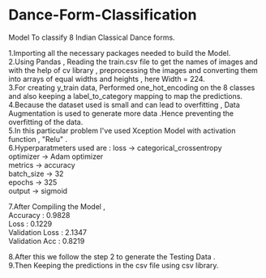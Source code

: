 # Dance-Form-Classification
 Model To classify 8 Indian Classical Dance forms.


1.Importing all the necessary packages needed to build the Model.<br>
2.Using Pandas , Reading the train.csv file to get the names of images and with the help of cv library , preprocessing the images and converting them into arrays of equal widths and heights , here Width = 224.<br>
3.For creating y_train data,  Performed one_hot_encoding on the 8 classes and also keeping a label_to_category mapping to map the predictions.<br>
4.Because the dataset used is small and can lead to overfitting , Data Augmentation is used to generate more data .Hence preventing the overfitting of the data.<br>
5.In this particular problem I've used Xception Model with activation function , "Relu" .<br>
6.Hyperparatmeters used are : loss        -> categorical_crossentropy<br>
			      optimizer   -> Adam optimizer<br>
			      metrics     -> accuracy<br>
			      batch_size  -> 32<br>
			      epochs      -> 325<br>
			      output      -> sigmoid<br>


7.After Compiling the Model , <br>
Accuracy        : 0.9828 <br>
Loss            : 0.1229<br>
Validation Loss : 2.1347<br>
Validation Acc  : 0.8219<br>


8.After this we follow the step 2 to generate the Testing Data .<br> 
9.Then Keeping the predictions in the csv file using csv library.  <br>

